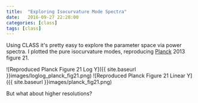 ```yaml
---
title:  "Exploring Isocurvature Mode Spectra"
date:   2016-09-27 22:28:00
categories: [class]
tags: [class]
---
```


Using CLASS it's pretty easy to explore the parameter space via power spectra. I plotted the pure isocurvature modes, reproducing [Planck](http://arxiv.org/abs/1303.5082) 2013 figure 21. 

![Reproduced Planck Figure 21 Log Y]({{ site.baseurl }}images/loglog_planck_fig21.png)
![Reproduced Planck Figure 21 Linear Y]({{ site.baseurl }}images/planck_fig21.png)

But what about higher resolutions?